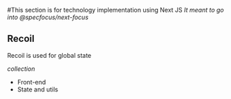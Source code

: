 #This section is for technology implementation using Next JS
*It meant to go into @specfocus/next-focus*

## Recoil

Recoil is used for global state

*collection*

* Front-end
* State and utils